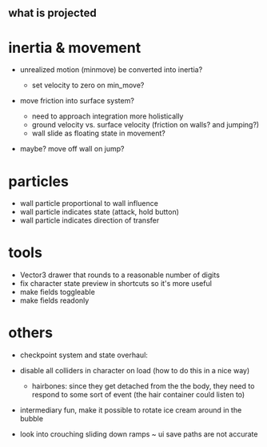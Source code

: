 what is projected
---

# inertia & movement

- unrealized motion (minmove) be converted into inertia?
  - set velocity to zero on min_move?
- move friction into surface system?
  - need to approach integration more holistically
  - ground velocity vs. surface velocity (friction on walls? and jumping?)
  - wall slide as floating state in movement?

- maybe? move off wall on jump?

# particles

- wall particle proportional to wall influence
- wall particle indicates state (attack, hold button)
- wall particle indicates direction of transfer

# tools

- Vector3 drawer that rounds to a reasonable number of digits
- fix character state preview in shortcuts so it's more useful
- make fields toggleable
- make fields readonly

# others

- checkpoint system and state overhaul:
- disable all colliders in character on load (how to do this in a nice way)
  - hairbones: since they get detached from the the body, they need to respond to some sort of event (the hair container could listen to)
- intermediary fun, make it possible to rotate ice cream around in the bubble


- look into crouching sliding down ramps
~ ui save paths are not accurate